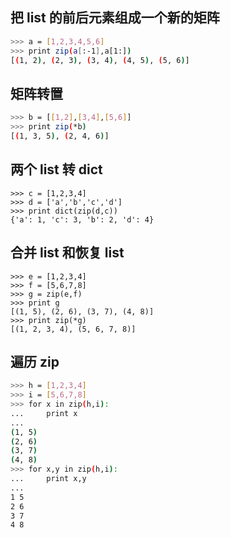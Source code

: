 ## 把 list 的前后元素组成一个新的矩阵

```bash
>>> a = [1,2,3,4,5,6]
>>> print zip(a[:-1],a[1:])
[(1, 2), (2, 3), (3, 4), (4, 5), (5, 6)]
```

## 矩阵转置

```bash
>>> b = [[1,2],[3,4],[5,6]]
>>> print zip(*b)
[(1, 3, 5), (2, 4, 6)]
```

## 两个 list 转 dict

```
>>> c = [1,2,3,4]
>>> d = ['a','b','c','d']
>>> print dict(zip(d,c))
{'a': 1, 'c': 3, 'b': 2, 'd': 4}
```

## 合并 list 和恢复 list

```
>>> e = [1,2,3,4]
>>> f = [5,6,7,8]
>>> g = zip(e,f)
>>> print g
[(1, 5), (2, 6), (3, 7), (4, 8)]
>>> print zip(*g)
[(1, 2, 3, 4), (5, 6, 7, 8)]
```

## 遍历 zip

```bash
>>> h = [1,2,3,4]
>>> i = [5,6,7,8]
>>> for x in zip(h,i):
...     print x
...
(1, 5)
(2, 6)
(3, 7)
(4, 8)
>>> for x,y in zip(h,i):
...     print x,y
...
1 5
2 6
3 7
4 8
```
